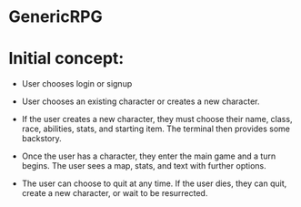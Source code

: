 # GenericRPG

# Initial concept:

* User chooses login or signup

* User chooses an existing character or creates a new character. 

* If the user creates a new character, they must choose their name, class, race, abilities, stats, and starting item. The terminal then provides some backstory.

* Once the user has a character, they enter the main game and a turn begins. The user sees a map, stats, and text with further options. 

* The user can choose to quit at any time. If the user dies, they can quit, create a new character, or wait to be resurrected.
